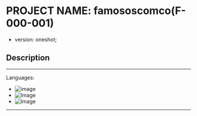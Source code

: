 # PROJECT NAME: famososcomco(F-000-001)
- version: oneshot;

## Description
***
Languages: 
- ![image]({https://img.shields.io/badge/JavaScript-F7DF1E?style=for-the-badge&logo=javascript&logoColor=black})
- ![Image](https://img.shields.io/badge/HTML-239120?style=for-the-badge&logo=html5&logoColor=white)
- ![Image](https://img.shields.io/badge/CSS-239120?&style=for-the-badge&logo=css3&logoColor=white)

***
